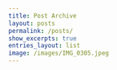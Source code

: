 ```yaml
---
title: Post Archive
layout: posts
permalink: /posts/
show_excerpts: true
entries_layout: list
image: /images/IMG_0305.jpeg
---
```

